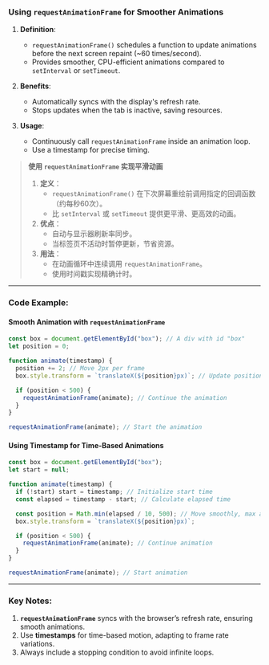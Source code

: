 ### Using `requestAnimationFrame` for Smoother Animations

<audio src="..\..\mp3\1.  Definition. (5).mp3"></audio>

1. **Definition**:  
   - `requestAnimationFrame()` schedules a function to update animations before the next screen repaint (~60 times/second).  
   - Provides smoother, CPU-efficient animations compared to `setInterval` or `setTimeout`.

2. **Benefits**:  
   - Automatically syncs with the display's refresh rate.  
   - Stops updates when the tab is inactive, saving resources.

3. **Usage**:  
   - Continuously call `requestAnimationFrame` inside an animation loop.  
   - Use a timestamp for precise timing.

> **使用 `requestAnimationFrame` 实现平滑动画**  
>
> <audio src="..\..\mp3\定义：  `requestAn.mp3"></audio>
>
> 1. **定义**：  
>    - `requestAnimationFrame()` 在下次屏幕重绘前调用指定的回调函数（约每秒60次）。  
>    - 比 `setInterval` 或 `setTimeout` 提供更平滑、更高效的动画。  
> 2. **优点**：  
>    - 自动与显示器刷新率同步。  
>    - 当标签页不活动时暂停更新，节省资源。  
> 3. **用法**：  
>    - 在动画循环中连续调用 `requestAnimationFrame`。  
>    - 使用时间戳实现精确计时。

---

### Code Example:

#### **Smooth Animation with `requestAnimationFrame`**
```javascript
const box = document.getElementById("box"); // A div with id "box"
let position = 0;

function animate(timestamp) {
  position += 2; // Move 2px per frame
  box.style.transform = `translateX(${position}px)`; // Update position

  if (position < 500) {
    requestAnimationFrame(animate); // Continue the animation
  }
}

requestAnimationFrame(animate); // Start the animation
```

#### **Using Timestamp for Time-Based Animations**
```javascript
const box = document.getElementById("box");
let start = null;

function animate(timestamp) {
  if (!start) start = timestamp; // Initialize start time
  const elapsed = timestamp - start; // Calculate elapsed time

  const position = Math.min(elapsed / 10, 500); // Move smoothly, max at 500px
  box.style.transform = `translateX(${position}px)`;

  if (position < 500) {
    requestAnimationFrame(animate); // Continue animation
  }
}

requestAnimationFrame(animate); // Start animation
```

---

### Key Notes:
1. **`requestAnimationFrame`** syncs with the browser’s refresh rate, ensuring smooth animations.  
2. Use **timestamps** for time-based motion, adapting to frame rate variations.  
3. Always include a stopping condition to avoid infinite loops.